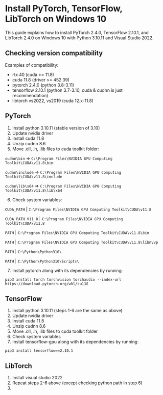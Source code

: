 # Install PyTorch, TensorFlow, LibTorch on Windows 10

This guide explains how to install PyTorch 2.4.0, TensorFlow 2.10.1, and LibTorch 2.4.0 on Windows 10 with Python 3.10.11 and Visual Studio 2022.

## Checking version compatibility

Examples of compatibility:

* rtx 40 (cuda >= 11.8)
* cuda 11.8 (driver >= 452.39)
* pytorch 2.4.0 (python 3.8-3.11)
* tensorflow 2.10.1 (python 3.7-3.10, cuda & cudnn is just recommendation)
* libtorch vs2022, vs2019 (cuda 12.x-11.8)

## PyTorch

1. Install python 3.10.11 (stable version of 3.10)
2. Update nvidia driver
3. Install cuda 11.8
4. Unzip cudnn 8.6
5. Move .dll, .h, .lib files to cuda toolkit folder:

`cudnn\bin` => `C:\Program Files\NVIDIA GPU Computing Toolkit\CUDA\v11.8\bin`

`cudnn\include` => `C:\Program Files\NVIDIA GPU Computing Toolkit\CUDA\v11.8\include`

`cudnn\lib\x64` => `C:\Program Files\NVIDIA GPU Computing Toolkit\CUDA\v11.8\lib\x64`

6. Check system variables:

`CUDA_PATH`  |  `C:\Program Files\NVIDIA GPU Computing Toolkit\CUDA\v11.8`

`CUDA_PATH_V11_8`  |  `C:\Program Files\NVIDIA GPU Computing Toolkit\CUDA\v11.8`

`PATH`  |  `C:\Program Files\NVIDIA GPU Computing Toolkit\CUDA\v11.8\bin`

`PATH`  |  `C:\Program Files\NVIDIA GPU Computing Toolkit\CUDA\v11.8\libnvvp`

`PATH`  |  `C:\Python\Python310\`

`PATH`  |  `C:\Python\Python310\Scripts\`

7. Install pytorch along with its dependencies by running:

```
pip3 install torch torchvision torchaudio --index-url https://download.pytorch.org/whl/cu118
```

## TensorFlow

1. Install python 3.10.11 (steps 1-6 are the same as above)
2. Update nvidia driver
3. Install cuda 11.8
4. Unzip cudnn 8.6
5. Move .dll, .h, .lib files to cuda toolkit folder
6. Check system variables
7. Install tensorflow-gpu along with its dependencies by running:

```
pip3 install tensorflow==2.10.1
```

## LibTorch

1. Install visual studio 2022
2. Repeat steps 2-6 above (except checking python path in step 6)
3. 




